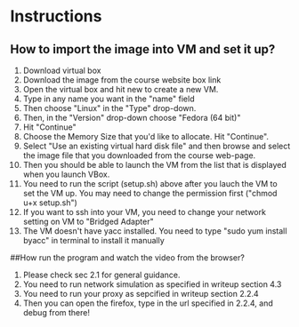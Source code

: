 # Instructions

## How to import the image into VM and set it up?

  1. Download virtual box
  2. Download the image from the course website box link
  3. Open the virtual box and hit new to create a new VM.
  4. Type in any name you want in the "name" field
  5. Then choose "Linux" in the "Type" drop-down.
  6. Then, in the "Version" drop-down choose "Fedora (64 bit)"
  7. Hit "Continue"
  8. Choose the Memory Size that you'd like to allocate. Hit "Continue".
  9. Select "Use an existing virtual hard disk file" and then browse and select the image file that you downloaded from the course web-page.
  10. Then you should be able to launch the VM from the list that is displayed when you launch VBox.
  11. You need to run the script (setup.sh) above after you lauch the VM to set the VM up. You may need to change the permission first ("chmod u+x setup.sh")
  12. If you want to ssh into your VM, you need to change your network setting on VM to "Bridged Adapter"
  13. The VM doesn't have yacc installed. You need to type "sudo yum install byacc" in terminal to install it manually

##How run the program and watch the video from the browser?

  1. Please check sec 2.1 for general guidance.
  2. You need to run network simulation as specified in writeup section 4.3
  3. You need to run your proxy as sepcified in writeup section 2.2.4
  4. Then you can open the firefox, type in the url specified in 2.2.4, and debug from there!
